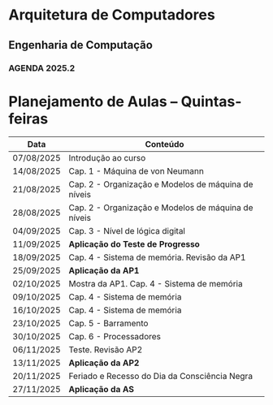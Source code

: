 # Arquitetura de Computadores

## Engenharia de Computação

### AGENDA 2025.2

# Planejamento de Aulas – Quintas-feiras

| Data       | Conteúdo |
|------------|---------------------------------------------|
| 07/08/2025 | Introdução ao curso |
| 14/08/2025 | Cap. 1 - Máquina de von Neumann |
| 21/08/2025 | Cap. 2 - Organização e Modelos de máquina de níveis |
| 28/08/2025 | Cap. 2 - Organização e Modelos de máquina de níveis |
| 04/09/2025 | Cap. 3 - Nível de lógica digital |
| 11/09/2025 | **Aplicação do Teste de Progresso** |
| 18/09/2025 | Cap. 4 - Sistema de memória. Revisão da AP1 |
| 25/09/2025 | **Aplicação da AP1** |
| 02/10/2025 | Mostra da AP1. Cap. 4 - Sistema de memória |
| 09/10/2025 | Cap. 4 - Sistema de memória |
| 16/10/2025 | Cap. 4 - Sistema de memória |
| 23/10/2025 | Cap. 5 - Barramento |
| 30/10/2025 | Cap. 6 - Processadores |
| 06/11/2025 | Teste. Revisão AP2 |
| 13/11/2025 | **Aplicação da AP2** |
| 20/11/2025 | Feriado e Recesso do Dia da Consciência Negra |
| 27/11/2025 | **Aplicação da AS** |

